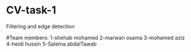 # CV-task-1
Filtering and edge detection


#Team members:
1-shehab mohamed 
2-marwan osama
3-mohamed aziz
4-heidi hussin
5-Salema abdalTawab
